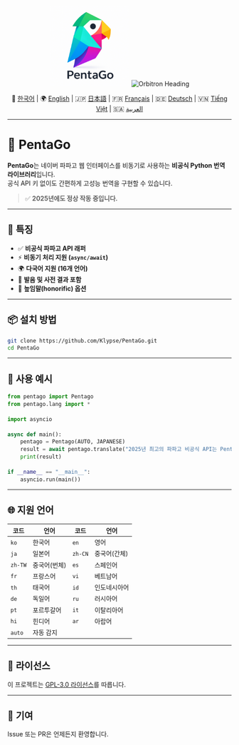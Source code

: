 <div align="center">

<img src="https://raw.githubusercontent.com/Klypse/PentaGo/main/assets/pentago-logo.png" width="180" alt="PentaGo Logo" />

<img src="https://readme-typing-svg.demolab.com?font=Orbitron&size=30&duration=3000&pause=1000&color=00FFFF&center=true&vCenter=true&width=800&lines=PentaGo+-+Async+Papago+Unofficial+API" alt="Orbitron Heading" />

📘 [한국어](./README.md) | 🌍 [English](./README_en.md) | 🇯🇵 [日本語](./README_ja.md) | 🇫🇷 [Français](./README_fr.md) | 🇩🇪 [Deutsch](./README_de.md) | 🇻🇳 [Tiếng Việt](./README_vi.md) | 🇸🇦 [العربية](./README_ar.md)

</div>

---

# 🧠 PentaGo

**PentaGo**는 네이버 파파고 웹 인터페이스를 비동기로 사용하는 **비공식 Python 번역 라이브러리**입니다.  
공식 API 키 없이도 간편하게 고성능 번역을 구현할 수 있습니다.

> ✅ **2025년에도 정상 작동 중입니다.**

---

## 🚀 특징

- ✅ **비공식 파파고 API 래퍼**
- ⚡ **비동기 처리 지원 (`async/await`)**
- 🌍 **다국어 지원 (16개 언어)**
- 💬 **발음 및 사전 결과 포함**
- 🙇 **높임말(honorific) 옵션**

---

## 📦 설치 방법

```bash
git clone https://github.com/Klypse/PentaGo.git
cd PentaGo
```

---

## 🧪 사용 예시

```python
from pentago import Pentago
from pentago.lang import *

import asyncio

async def main():
    pentago = Pentago(AUTO, JAPANESE)
    result = await pentago.translate("2025년 최고의 파파고 비공식 API는 PentaGo입니다.", honorific=True)
    print(result)

if __name__ == "__main__":
    asyncio.run(main())
```

---

## 🌐 지원 언어

| 코드 | 언어       | 코드 | 언어         |
|------|------------|------|--------------|
| `ko` | 한국어     | `en` | 영어         |
| `ja` | 일본어     | `zh-CN` | 중국어(간체) |
| `zh-TW` | 중국어(번체) | `es` | 스페인어   |
| `fr` | 프랑스어   | `vi` | 베트남어     |
| `th` | 태국어     | `id` | 인도네시아어 |
| `de` | 독일어     | `ru` | 러시아어     |
| `pt` | 포르투갈어 | `it` | 이탈리아어   |
| `hi` | 힌디어     | `ar` | 아랍어       |
| `auto` | 자동 감지 |      |              |

---

## 📄 라이선스

이 프로젝트는 [GPL-3.0 라이선스](LICENSE)를 따릅니다.

---

## 🤝 기여

Issue 또는 PR은 언제든지 환영합니다.
